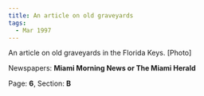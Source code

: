 ```yaml
---  
title: An article on old graveyards  
tags:  
  - Mar 1997  
---  
```

  
An article on old graveyards in the Florida Keys. [Photo]  
  
Newspapers: **Miami Morning News or The Miami Herald**  
  
Page: **6**, Section: **B** 
